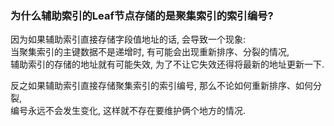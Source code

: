### 为什么辅助索引的Leaf节点存储的是聚集索引的索引编号?  
因为如果辅助索引直接存储字段值地址的话, 会导致一个现象:  
当聚集索引的主键数据不是递增时, 有可能会出现重新排序、分裂的情况,   
辅助索引的存储的地址就有可能失效, 为了不让它失效还得将最新的地址更新一下.  

反之如果辅助索引直接存储聚集索引的索引编号, 那么不论如何重新排序、如何分裂,   
编号永远不会发生变化, 这样就不存在要维护俩个地方的情况.  
